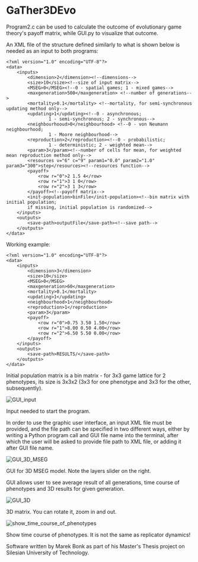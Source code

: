 # GaTher3DEvo

Program2.c can be used to calculate the outcome of evolutionary game theory's payoff matrix, while GUI.py to visualize that outcome.

An XML file of the structure defined similarly to what is shown below is needed as an input to both programs:
```
<?xml version="1.0" encoding="UTF-8"?>
<data>
    <inputs> 
        <dimension>2</dimension><!--dimensions-->
        <size>10</size><!--size of input matrix-->
        <MSEG>0</MSEG><!--0 - spatial games; 1 - mixed games-->
        <maxgeneration>500</maxgeneration> <!--number of generations-->
        <mortality>0.1</mortality> <!--mortality, for semi-synchronous updating method only-->
        <updating>1</updating><!--0 - asynchronous;
                1 - semi-synchronous; 2 - synchronous-->
        <neighbourhooud>0</neighbourhood> <!--0 - von Neumann neighbourhood; 
                1 - Moore neighbourhood-->
        <reproduction>2</reproduction><!--0 - probabilistic;
                1 - deterministic; 2 - weighted mean-->
        <param>3</param><!--number of cells for mean, for weighted mean reproduction method only-->
        <resources v="6" c="9" param1="0.0" param2="1.0" param3="300">step</resources><!--resources function-->
        <payoff>
            <row r="0">2 1.5 4</row>
            <row r="1">3 1 0</row>
            <row r="2">3 1 3</row>
        </payoff><!--payoff matrix-->
        <init-population>binFile</init-population><!--bin matrix with initial population;
        if missing, initial population is randomized-->
    </inputs>
    <outputs>
        <save-path>outputFile</save-path><!--save path-->
    </outputs>
</data>
```

Working example:
```
<?xml version="1.0" encoding="UTF-8"?>
<data>
	<inputs>
		<dimension>3</dimension>
		<size>10</size>
		<MSEG>0</MSEG>
		<maxgeneration>60</maxgeneration>
		<mortality>0.1</mortality>
		<updating>1</updating>
		<neighbourhood>1</neighbourhood>
		<reproduction>1</reproduction>
		<param>3</param>
		<payoff>
			<row r="0">0.75 3.50 1.50</row>
			<row r="1">8.00 0.50 4.00</row>
			<row r="2">6.50 5.50 0.00</row>
		</payoff>
	</inputs>
	<outputs>
		<save-path>RESULTS/</save-path>
	</outputs>
</data>

```

Initial population matrix is a bin matrix - for 3x3 game lattice for 2 phenotypes, its size is 3x3x2 (3x3 for one phenotype and 3x3 for the other, subsequently).

![GUI_input](https://github.com/user-attachments/assets/57c2bc3d-13bc-402a-9805-a44aca544dd3)

Input needed to start the program.

In order to use the graphic user interface, an input XML file must be provided, and the file path can be specified
in two different ways, either by writing a Python program call and GUI file name into the terminal, after which the
user will be asked to provide file path to XML file, or adding it after GUI file name.

![GUI_3D_MSEG](https://github.com/user-attachments/assets/a556101c-a642-4630-b186-af05e2c93fdc)

GUI for 3D MSEG model. Note the layers slider on the right.

GUI allows user to see average result of all generations, time course of phenotypes and 3D results for given generation.

![GUI_3D](https://github.com/user-attachments/assets/915cee55-190d-4fec-a565-02aa719cfad0)

3D matrix. You can rotate it, zoom in and out.

![show_time_course_of_phenotypes](https://github.com/user-attachments/assets/5950edd9-f260-4e76-8032-82962b782af2)

Show time course of phenotypes. It is not the same as replicator dynamics!

Software written by Marek Bonk as part of his Master's Thesis project on Silesian University of Technology.
